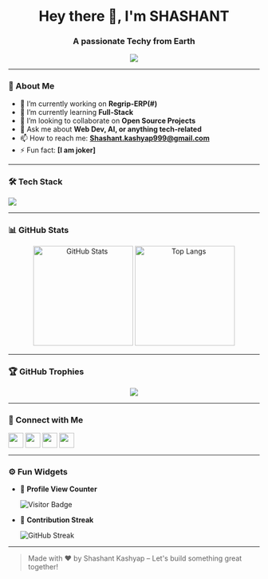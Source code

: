 <h1 align="center">Hey there 👋, I'm SHASHANT</h1>
<h3 align="center">A passionate Techy from Earth</h3>

<p align="center">
  <img src="https://readme-typing-svg.demolab.com/?lines=Full-stack+developer;Open-source+enthusiast;Lifelong+learner;Tech+Lover&center=true&width=500&height=30&color=00ADB5&vCenter=true&pause=1000&size=20" />
</p>

---

### 🚀 About Me

- 🔭 I’m currently working on **Regrip-ERP(#)**
- 🌱 I’m currently learning **Full-Stack**
- 👯 I’m looking to collaborate on **Open Source Projects**
- 💬 Ask me about **Web Dev, AI, or anything tech-related**
- 📫 How to reach me: **Shashant.kashyap999@gmail.com**
- ⚡ Fun fact: **[I am joker]**

---

### 🛠️ Tech Stack

<p align="left">
  <img src="https://skillicons.dev/icons?i=js,ts,react,nextjs,nodejs,express,html,css,tailwind,python,java,git,github,mongodb,postgres,docker,figma&perline=8" />
</p>

---

### 📊 GitHub Stats

<p align="center">
  <img src="https://github-readme-stats.vercel.app/api?username=Shashantkashyap&show_icons=true&theme=radical" alt="GitHub Stats" height="200"/>
  <img src="https://github-readme-stats.vercel.app/api/top-langs/?username=Shashantkashyap&layout=compact&theme=radical" alt="Top Langs" height="200"/>
</p>

---

### 🏆 GitHub Trophies

<p align="center">
  <img src="https://github-profile-trophy.vercel.app/?username=YourUsername&theme=gruvbox&row=1&column=6" />
</p>

---

### 🔗 Connect with Me

<p align="left">
  <a href="https://linkedin.com/in/yourusername" target="blank"><img align="center" src="https://skillicons.dev/icons?i=linkedin" height="30" /></a>
  <a href="https://twitter.com/yourhandle" target="blank"><img align="center" src="https://skillicons.dev/icons?i=twitter" height="30" /></a>
  <a href="https://dev.to/yourusername" target="blank"><img align="center" src="https://skillicons.dev/icons?i=devto" height="30" /></a>
  <a href="mailto:your.email@example.com"><img align="center" src="https://skillicons.dev/icons?i=gmail" height="30" /></a>
</p>

---

### ⚙️ Fun Widgets

- 🧮 **Profile View Counter**
  
  ![Visitor Badge](https://komarev.com/ghpvc/?username=YourUsername&style=flat&label=Visitors)

- 🎯 **Contribution Streak**
  
  ![GitHub Streak](https://streak-stats.demolab.com?user=YourUsername&theme=radical)

---

> Made with ❤️ by Shashant Kashyap – Let's build something great together!


